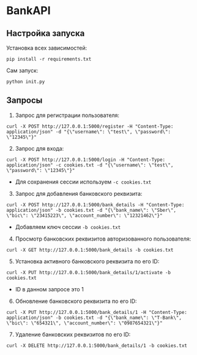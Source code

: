 # BankAPI

## Настройка запуска

Установка всех зависимостей:
```
pip install -r requirements.txt
```

Сам запуск:
``` 
python init.py
```

## Запросы

1. Запрос для регистрации пользователя:
```
curl -X POST http://127.0.0.1:5000/register -H "Content-Type: application/json" -d "{\"username\": \"test\", \"password\": \"12345\"}"
```
2. Запрос для входа:
```
curl -X POST http://127.0.0.1:5000/login -H "Content-Type: application/json" -c cookies.txt -d "{\"username\": \"test\", \"password\": \"12345\"}"
```
- Для сохранения сессии используем `-c cookies.txt`

3. Запрос для добавления банковского реквизита:
```
curl -X POST http://127.0.0.1:5000/bank_details -H "Content-Type: application/json" -b cookies.txt -d "{\"bank_name\": \"Sber\", \"bic\": \"23415223\", \"account_number\": \"12321462\"}"
```
- Добавляем ключ сессии `-b cookies.txt`

4. Просмотр банковских реквизитов авторизованного пользователя:
```
curl -X GET http://127.0.0.1:5000/bank_details -b cookies.txt
```

5. Установка активного банковского реквизита по его ID:
```
curl -X PUT http://127.0.0.1:5000/bank_details/1/activate -b cookies.txt
```
- ID в данном запросе это 1

6. Обновление банковского реквизита по его ID:
```
curl -X PUT http://127.0.0.1:5000/bank_details/1 -H "Content-Type: application/json" -b cookies.txt -d "{\"bank_name\": \"T-Bank\", \"bic\": \"654321\", \"account_number\": \"0987654321\"}"
```
7. Удаление банковских реквизитов по его ID:
```
curl -X DELETE http://127.0.0.1:5000/bank_details/1 -b cookies.txt
```
